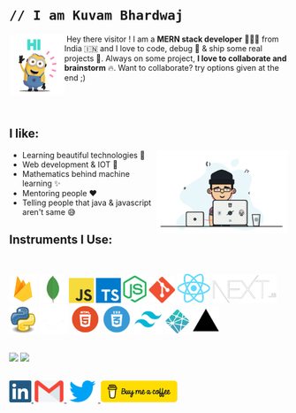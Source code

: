 <h1><code>// I am Kuvam Bhardwaj</code></h1> <img />

<img src='gif/hello.gif' height='110' align='left'>
Hey there visitor !
I am a <b>MERN stack developer</b> 👨🏻‍💻 from India 🇮🇳 and I love to code, debug 🐞 & ship some real projects 🚀. Always on some project, <b>I love to collaborate and brainstorm</b> 🔥. Want to collaborate? try options given at the end ;)</b><br /><br /><br></br>

<h2><b>I like:</b></h2>
<img align='right' src='gif/cool.gif' height='150' />
<ul>
    <li>Learning beautiful technologies 🥰</li>
    <li>Web development & IOT 🚀</li>
    <li>Mathematics behind machine learning ✨</li>
    <li>Mentoring people ❤️</li>
    <li>Telling people that java & javascript aren't same 😅</li>
</ul>

<h2><b>Instruments I Use:</b></h2><br />

<img
    src='images/firebase.png'
    height='50'
/>
<img
    src='images/mongo.webp'
    height='50'
/>
<img
    src='images/js.jpeg'
    height='45'
/>
<img
    src='images/typescript.png'
    height='45'
/>
<img
    src='images/node.png'
    height='50'
/>
<img
    src='images/git.png'
    height='47'
/>
<img
    src='images/react.png'
    height='53'
/>
<img
    src='images/next.png'
    height='50'
/>
<img
    src='images/python.png'
    height='50'
/>
<img
    src='images/github.png'
    height='53'
/>
<img
    src='images/html.webp'
    height='53'
/>
<img
    src='images/css.webp'
    height='53'
/>
<img
    src='images/tailwind.png'
    height='53'
/>
<img
    src='images/netlify.png'
    height='45'
/>
<img
    src='images/vercel.svg'
    height='50'
/>
<br /><br />

[<img height='165' src='https://github-readme-stats.vercel.app/api?username=kuvamdazeus&theme=dracula' />](https://github.com/noobs-spotify-clone)   [<img src='https://github-readme-stats.vercel.app/api/top-langs/?username=kuvamdazeus&theme=dracula&layout=compact' />](https://github.com/amazon-clone)<br /><br />


[
    <img
        src='images/linkedin-logo-copy.png' height='40'
    />
](https://www.linkedin.com/in/kuvam-bhardwaj-8007161ba/)
[
    <img
        src='images/gmail.png' height='40'
    />
](mailto:kuvambhardwaj0529@gmail.com)
[
    <img
        src='images/twitter.png' height='40'
    />
](https://twitter.com/BhardwajKuvam)
[
    <img
        src='images/coffee.png' height='40'
    />
](https://www.buymeacoffee.com/kuvam)
